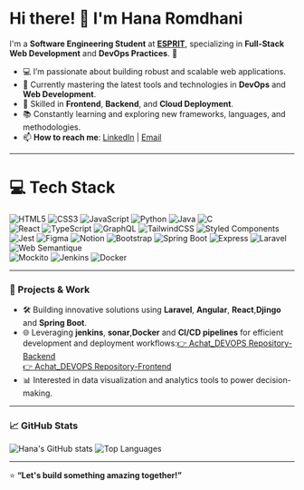 # Hi there! 👋 I'm Hana Romdhani

I'm a **Software Engineering Student** at **[ESPRIT](https://esprit.tn/)**, specializing in **Full-Stack Web Development** and **DevOps Practices**. 🚀
- 💻 I’m passionate about building robust and scalable web applications.
- 🌱 Currently mastering the latest tools and technologies in **DevOps** and **Web Development**.
- 🔧 Skilled in **Frontend**, **Backend**, and **Cloud Deployment**.
- 📚 Constantly learning and exploring new frameworks, languages, and methodologies.
- 📫 **How to reach me**: [LinkedIn](https://www.linkedin.com/in/romdhani-hana) | [Email](hanaromdhani98@gmail.com)
---
# 💻 Tech Stack
<!-- Badges from https://github.com/Ileriayo/markdown-badges -->
![HTML5](https://img.shields.io/badge/html5-%23E34F26.svg?style=for-the-badge&logo=html5&logoColor=white)
![CSS3](https://img.shields.io/badge/css3-%231572B6.svg?style=for-the-badge&logo=css3&logoColor=white)
![JavaScript](https://img.shields.io/badge/javascript-%23323330.svg?style=for-the-badge&logo=javascript&logoColor=%23F7DF1E)
![Python](https://img.shields.io/badge/python-3670A0?style=for-the-badge&logo=python&logoColor=ffdd54)
![Java](https://img.shields.io/badge/java-%23ED8B00.svg?style=for-the-badge&logo=openjdk&logoColor=white)
![C](https://img.shields.io/badge/c-%2300599C.svg?style=for-the-badge&logo=c&logoColor=white)<br/>
![React](https://img.shields.io/badge/react-%2320232a.svg?style=for-the-badge&logo=react&logoColor=%2361DAFB)
![TypeScript](https://img.shields.io/badge/typescript-%23007ACC.svg?style=for-the-badge&logo=typescript&logoColor=white)
![GraphQL](https://img.shields.io/badge/-GraphQL-E10098?style=for-the-badge&logo=graphql&logoColor=white)
![TailwindCSS](https://img.shields.io/badge/tailwindcss-%2338B2AC.svg?style=for-the-badge&logo=tailwind-css&logoColor=white)
![Styled Components](https://img.shields.io/badge/styled--components-DB7093?style=for-the-badge&logo=styled-components&logoColor=white)<br/>
![Jest](https://img.shields.io/badge/-jest-%23C21325?style=for-the-badge&logo=jest&logoColor=white)
![Figma](https://img.shields.io/badge/figma-%23F24E1E.svg?style=for-the-badge&logo=figma&logoColor=white)
![Notion](https://img.shields.io/badge/Notion-%23000000.svg?style=for-the-badge&logo=notion&logoColor=white)
![Bootstrap](https://img.shields.io/badge/Bootstrap-%23563D7C.svg?style=for-the-badge&logo=bootstrap&logoColor=white)
![Spring Boot](https://img.shields.io/badge/SpringBoot-%236DB33F.svg?style=for-the-badge&logo=springboot&logoColor=white)
![Express](https://img.shields.io/badge/Express-%23000000.svg?style=for-the-badge&logo=express&logoColor=white)
![Laravel](https://img.shields.io/badge/Laravel-%23FF2D20.svg?style=for-the-badge&logo=laravel&logoColor=white)
![Web Semantique](https://img.shields.io/badge/Web%20Semantique-%2300AAE4.svg?style=for-the-badge)<br/>
![Mockito](https://img.shields.io/badge/Mockito-%2346A48A.svg?style=for-the-badge&logo=java&logoColor=white)
![Jenkins](https://img.shields.io/badge/Jenkins-%23D24939.svg?style=for-the-badge&logo=jenkins&logoColor=white)
![Docker](https://img.shields.io/badge/Docker-%230db7ed.svg?style=for-the-badge&logo=docker&logoColor=white)

---
### 🔭 Projects & Work
- 🛠️ Building innovative solutions using **Laravel**, **Angular**, **React**,**Djingo** and **Spring Boot**.
- 🌐 Leveraging **jenkins**, **sonar**,**Docker** and **CI/CD pipelines** for efficient development and deployment workflows:[👉 Achat_DEVOPS Repository-Backend](https://github.com/amenibensaada/Achat_DEVOPS/tree/Produit)<br>
[👉 Achat_DEVOPS Repository-Frontend](https://github.com/Hana-Romdhani/CRUDFrontDevops)
- 📊 Interested in data visualization and analytics tools to power decision-making.
---
### 📈 GitHub Stats
![Hana's GitHub stats](https://github-readme-stats.vercel.app/api?username=Hana-Romdhani&show_icons=true&theme=radical)
![Top Languages](https://github-readme-stats.vercel.app/api/top-langs/?username=Hana-Romdhani&layout=compact&theme=radical)

---

⭐️ **“Let's build something amazing together!”**

